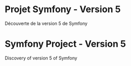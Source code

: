 # Projet Symfony - Version 5

Découverte de la version 5 de Symfony 

# Symfony Project - Version 5

Discovery of version 5 of Symfony
